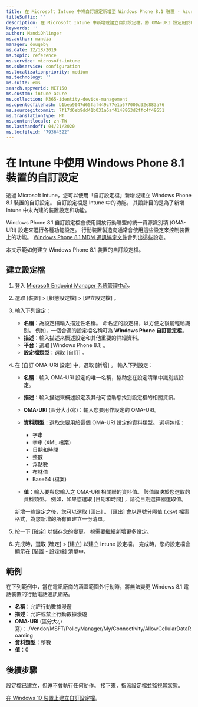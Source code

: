 ```yaml
---
title: 在 Microsoft Intune 中將自訂設定新增至 Windows Phone 8.1 裝置 - Azure | Microsoft Docs
titleSuffix: ''
description: 在 Microsoft Intune 中新增或建立自訂設定檔，將 OMA-URI 設定用於執行 Windows Phone 8.1 的裝置。
keywords: ''
author: MandiOhlinger
ms.author: mandia
manager: dougeby
ms.date: 12/18/2019
ms.topic: reference
ms.service: microsoft-intune
ms.subservice: configuration
ms.localizationpriority: medium
ms.technology: ''
ms.suite: ems
search.appverid: MET150
ms.custom: intune-azure
ms.collection: M365-identity-device-management
ms.openlocfilehash: b1bea9047d65faf449c77e1a677000d32e883a76
ms.sourcegitcommit: 7f17d6eb9dd41b031a6af4148863d2ffc4f49551
ms.translationtype: HT
ms.contentlocale: zh-TW
ms.lasthandoff: 04/21/2020
ms.locfileid: "79364522"
---
```

# <a name="use-custom-settings-for-windows-phone-81-devices-in-intune"></a>在 Intune 中使用 Windows Phone 8.1 裝置的自訂設定

透過 Microsoft Intune，您可以使用「自訂設定檔」新增或建立 Windows Phone 8.1 裝置的自訂設定。 自訂設定檔是 Intune 中的功能。 其設計目的是為了新增 Intune 中未內建的裝置設定和功能。

Windows Phone 8.1 自訂設定檔會使用開放行動聯盟的統一資源識別項 (OMA-URI) 設定來進行各種功能設定。 行動裝置製造商通常會使用這些設定來控制裝置上的功能。 [Windows Phone 8.1 MDM 通訊協定文件](https://docs.microsoft.com/previous-versions/windows/it-pro/windows-phone/dn499787(v=technet.10))會列出這些設定。

本文示範如何建立 Windows Phone 8.1 裝置的自訂設定檔。 

## <a name="create-the-profile"></a>建立設定檔

1. 登入 [Microsoft Endpoint Manager 系統管理中心](https://go.microsoft.com/fwlink/?linkid=2109431)。
2. 選取 [裝置]   > [組態設定檔]   > [建立設定檔]  。
3. 輸入下列設定：

    - **名稱**：為設定檔輸入描述性名稱。 命名您的設定檔，以方便之後能輕鬆識別。 例如，一個合適的設定檔名稱可為 **Windows Phone 自訂設定檔**。
    - **描述**：輸入描述來概述設定和其他重要的詳細資料。
    - **平台**：選取 [Windows Phone 8.1]  。
    - **設定檔類型**：選取 [自訂]  。

4. 在 [自訂 OMA-URI 設定]  中，選取 [新增]  。 輸入下列設定：

    - **名稱**：輸入 OMA-URI 設定的唯一名稱，協助您在設定清單中識別該設定。
    - **描述**：輸入描述來概述設定及其他可協助您找到設定檔的相關資訊。
    - **OMA-URI** (區分大小寫)：輸入您要用作設定的 OMA-URI。
    - **資料類型**：選取您要用於這個 OMA-URI 設定的資料類型。 選項包括：

        - 字串
        - 字串 (XML 檔案)
        - 日期和時間
        - 整數
        - 浮點數
        - 布林值
        - Base64 (檔案)

    - **值**：輸入要與您輸入之 OMA-URI 相關聯的資料值。 該值取決於您選取的資料類型。 例如，如果您選取 [日期和時間]  ，請從日期選擇器選取值。

    新增一些設定之後，您可以選取 [匯出]  。 [匯出]  會以逗號分隔值 (.csv) 檔案格式，為您新增的所有值建立一份清單。

5. 按一下 [確定]  以儲存您的變更。 視需要繼續新增更多設定。
6. 完成時，選取 [確定]   > [建立]  以建立 Intune 設定檔。 完成時，您的設定檔會顯示在 [裝置 - 設定檔]  清單中。

## <a name="example"></a>範例

在下列範例中，當在電訊廠商的涵蓋範圍外行動時，將無法變更 Windows 8.1 電話裝置的行動電話通訊網路。

- **名稱**：允許行動數據漫遊
- **描述**：允許或禁止行動數據漫遊
- **OMA-URI** (區分大小寫)：./Vendor/MSFT/PolicyManager/My/Connectivity/AllowCellularDataRoaming
- **資料類型**：整數
- **值**：0

## <a name="next-steps"></a>後續步驟

設定檔已建立，但還不會執行任何動作。 接下來，[指派設定檔](device-profile-assign.md)並[監視其狀態](device-profile-monitor.md)。

[在 Windows 10 裝置上建立自訂設定檔](custom-settings-windows-10.md)。
